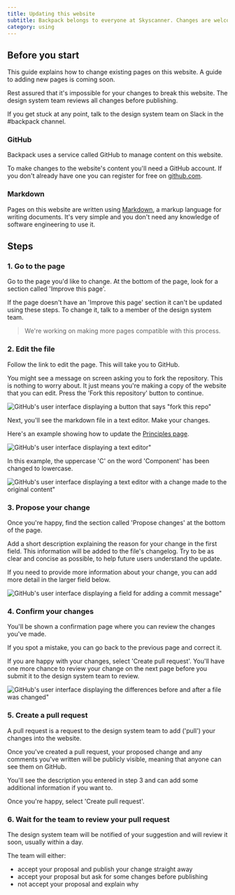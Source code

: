 ```yaml
---
title: Updating this website
subtitle: Backpack belongs to everyone at Skyscanner. Changes are welcomed from anybody.
category: using
---
```


## Before you start

This guide explains how to change existing pages on this website. A guide to adding new pages is coming soon.

Rest assured that it's impossible for your changes to break this website. The design system team reviews all changes before publishing.

If you get stuck at any point, talk to the design system team on Slack in the #backpack channel.

### GitHub

Backpack uses a service called GitHub to manage content on this website.

To make changes to the website's content you'll need a GitHub account. If you don't already have one you can register for free on [github.com](https://github.com).

### Markdown

Pages on this website are written using [Markdown](https://www.markdownguide.org/getting-started/), a markup language for writing documents. It's very simple and you don't need any knowledge of software engineering to use it.

## Steps

### 1. Go to the page

Go to the page you'd like to change. At the bottom of the page, look for a section called 'Improve this page'.

If the page doesn't have an 'Improve this page' section it can't be updated using these steps. To change it, talk to a member of the design system team.

> We're working on making more pages compatible with this process.

### 2. Edit the file

Follow the link to edit the page. This will take you to GitHub.

You might see a message on screen asking you to fork the repository. This is nothing to worry about. It just means you're making a copy of the website that you can edit. Press the 'Fork this repository' button to continue.

![GitHub's user interface displaying a button that says "fork this repo"](/../static/website-contribution-guide/fork-this-repo.png)

Next, you'll see the markdown file in a text editor. Make your changes.

Here's an example showing how to update the [Principles page](/using/principles).

![GitHub's user interface displaying a text editor"](/../static/website-contribution-guide/editor-view-before.png)

In this example, the uppercase 'C' on the word 'Component' has been changed to lowercase.

![GitHub's user interface displaying a text editor with a change made to the original content"](/../static/website-contribution-guide/editor-view-after.png)

### 3. Propose your change

Once you're happy, find the section called 'Propose changes' at the bottom of the page.

Add a short description explaining the reason for your change in the first field. This information will be added to the file's changelog. Try to be as clear and concise as possible, to help future users understand the update.

If you need to provide more information about your change, you can add more detail in the larger field below.

![GitHub's user interface displaying a field for adding a commit message"](/../static/website-contribution-guide/commit-message.png)

### 4. Confirm your changes

You'll be shown a confirmation page where you can review the changes you've made.

If you spot a mistake, you can go back to the previous page and correct it.

If you are happy with your changes, select 'Create pull request'. You'll have one more chance to review your change on the next page before you submit it to the design system team to review.

![GitHub's user interface displaying the differences before and after a file was changed"](/../static/website-contribution-guide/compare-view.png)

### 5. Create a pull request

A pull request is a request to the design system team to add ('pull') your changes into the website.

Once you've created a pull request, your proposed change and any comments you've written will be publicly visible, meaning that anyone can see them on GitHub.

You'll see the description you entered in step 3 and can add some additional information if you want to.

Once you're happy, select 'Create pull request'.

### 6. Wait for the team to review your pull request

The design system team will be notified of your suggestion and will review it soon, usually within a day.

The team will either:

* accept your proposal and publish your change straight away
* accept your proposal but ask for some changes before publishing
* not accept your proposal and explain why
